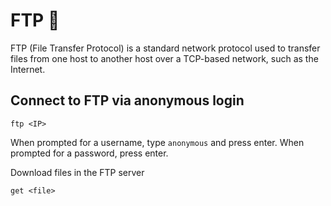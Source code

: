 # FTP 📁

FTP (File Transfer Protocol) is a standard network protocol used to transfer files from one host to another host over a TCP-based network, such as the Internet.

## Connect to FTP via anonymous login

```shell
ftp <IP>
```

When prompted for a username, type `anonymous` and press enter. When prompted for a password, press enter.

Download files in the FTP server

```shell
get <file>
```